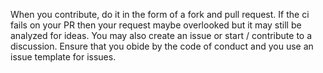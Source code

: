 When you contribute, do it in the form of a fork and pull request. If the ci fails on your PR then your request maybe overlooked but it may still be analyzed for ideas. You may also create an issue or start / contribute to a discussion. Ensure that you obide by the code of conduct and you use an issue template for issues.
